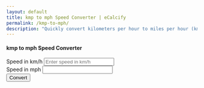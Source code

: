 ```yaml
---
layout: default
title: kmp to mph Speed Converter | eCalcify
permalink: /kmp-to-mph/
description: "Quickly convert kilometers per hour to miles per hour (kmp to mph) with our free tool. Check out conversion tables and learn about other speed units today!"
---
```

<div class="container d-flex justify-content-center align-items-center ">
        <div class="col-6">
            <div class="card shadow">
                <div class="card-body">
                    <h4 class="card-title text-center">kmp to mph Speed Converter</h4>
                    <form id="converterForm">
                        <div class="mb-3">
                            <label for="kmInput" class="form-label">Speed in km/h</label>
                            <input type="number" class="form-control" id="kmInput" placeholder="Enter speed in km/h" required>
                        </div>
                        <div class="mb-3">
                            <label for="mileOutput" class="form-label">Speed in mph</label>
                            <input type="text" class="form-control" id="mileOutput" readonly>
                        </div>
                        <button type="button" class="btn btn-primary w-100" onclick="convertSpeed()">Convert</button>
                    </form>
                </div>
            </div>
        </div>
    </div>


<script src="{{ '/assets/js/kmp-mph.js' | relative_url }}"></script>
    